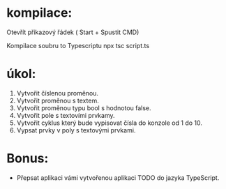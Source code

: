 # kompilace:
Otevřít přikazový řádek 
    ( Start + Spustit CMD)

Kompilace soubru to Typescriptu
    npx tsc script.ts

# úkol:
1. Vytvořit číslenou proměnou.
2. Vytvořit proměnou s textem.
3. Vytvořit proměnou typu bool s hodnotou false.
4. Vytvořit pole s textovími prvkamy. 
5. Vytvořit cyklus který bude vypisovat čísla do konzole od 1 do 10.
6. Vypsat prvky v poly s textovými prvkami.


# Bonus:
* Přepsat aplikaci vámi vytvořenou aplikaci TODO do jazyka TypeScript.
